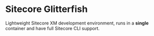 # Sitecore Glitterfish

Lightweight Sitecore XM development environment, runs in a **single** container and have full Sitecore CLI support.
